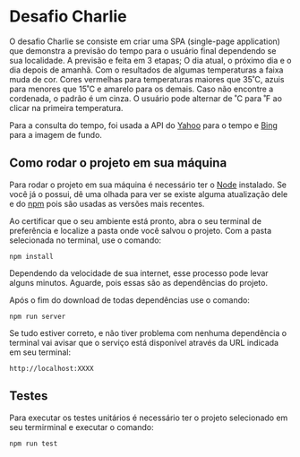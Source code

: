 # Desafio Charlie

O desafio Charlie se consiste em criar uma SPA (single-page application) que demonstra a previsão do tempo para o usuário final dependendo se sua localidade. A previsão e feita em 3 etapas; O dia atual, o próximo dia e o dia depois de amanhã. Com o resultados de algumas temperaturas a faixa muda de cor. Cores vermelhas para temperaturas maiores que 35˚C, azuis para menores que 15˚C e amarelo para os demais. Caso não encontre a cordenada, o padrão é um cinza. O usuário pode alternar de ˚C para ˚F ao clicar na primeira temperatura.

Para a consulta do tempo, foi usada a API do [Yahoo](https://developer.yahoo.com/weather/) para o tempo e [Bing](https://www.bing.com/HPImageArchive.aspx?format=js&idx=0&n=1&mkt=pt-BR) para a imagem de fundo.

## Como rodar o projeto em sua máquina

Para rodar o projeto em sua máquina é necessário ter o [Node](https://nodejs.org) instalado.
Se você já o possui, dê uma olhada para ver se existe alguma atualização dele e do [npm](https://www.npmjs.com/) pois são usadas as versões mais recentes.

Ao certificar que o seu ambiente está pronto, abra o seu terminal de preferência e localize a pasta onde você salvou o projeto. Com a pasta selecionada no terminal, use o comando:
```
npm install
```
Dependendo da velocidade de sua internet, esse processo pode levar alguns minutos. Aguarde, pois essas são as dependências do projeto.

Após o fim do download de todas dependências use o comando:
```
npm run server
```
Se tudo estiver correto, e não tiver problema com nenhuma dependência o terminal vai avisar que o serviço está disponível através da URL indicada em seu terminal:
```
http://localhost:XXXX
```

## Testes
Para executar os testes unitários é necessário ter o projeto selecionado em seu termirminal e executar o comando:
```
npm run test
```